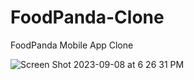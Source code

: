 # FoodPanda-Clone
FoodPanda Mobile App Clone

![Screen Shot 2023-09-08 at 6 26 31 PM](https://github.com/HengSokun/FoodPanda-Clone/assets/121850563/1c27f11c-bd56-47e2-a40f-2470350bc1c8)
